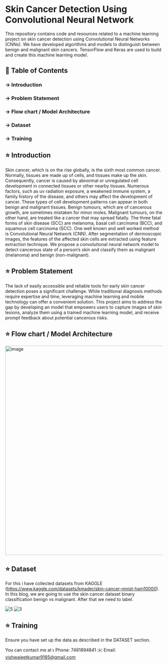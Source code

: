 # Skin Cancer Detection Using Convolutional Neural Network
This repository contains code and resources related to a machine learning project on skin cancer detection using Convolutional Neural Networks (CNNs). We have developed algorithms and models to distinguish between benign and malignant skin cancers. TensorFlow and Keras are used to build and create this machine learning model.

## 📄 Table of Contents

### &rarr; Introduction

### &rarr; Problem Statement

### &rarr; Flow chart / Model Architecture

### &rarr; Dataset

### &rarr; Training

## ⭐ Introduction
Skin cancer, which is on the rise globally, is the sixth most common cancer. Normally, tissues are made up of cells, and tissues make up the skin. Consequently, cancer is caused by abnormal or unregulated cell development in connected tissues or other nearby tissues. Numerous factors, such as uv radiation exposure, a weakened immune system, a family history of the disease, and others may affect the development of cancer. These types of cell development patterns can appear in both benign and malignant tissues. Benign tumours, which are of cancerous growth, are sometimes mistaken for minor moles. Malignant tumours, on the other hand, are treated like a cancer that may spread fatally.
The three fatal forms of skin disease (SCC) are melanoma, basal cell carcinoma (BCC), and squamous cell carcinoma (SCC).
One well known and well worked method is Convolutional Neural Network (CNN). After segmentation of dermoscopic images, the features of the affected skin cells are extracted using feature extraction technique. We propose a convolutional neural network model to detect cancerous state of a person’s skin and classify them as malignant (melanoma) and benign (non-malignant).

## ⭐ Problem Statement
The lack of easily accessible and reliable tools for early skin cancer detection poses a significant challenge. While traditional diagnosis methods require expertise and time, leveraging machine learning and mobile technology can offer a convenient solution. This project aims to address the gap by developing an model that empowers users to capture images of skin lesions, analyze them using a trained machine learning model, and receive prompt feedback about potential cancerous risks.

## ⭐ Flow chart / Model Architecture
<img width="670" alt="image" src="https://github.com/vishwajeetkumar9185/Skin_Cancer_detection_using_CNN/assets/109755895/1bf11dfc-2933-40cd-9337-811668ca4506">



## ⭐ Dataset
For this i have collected datasets from KAGGLE (https://www.kaggle.com/datasets/kmader/skin-cancer-mnist-ham10000). In this blog, we are going to use the skin cancer dataset binary classification benign vs malignant. After that we need to label.

![5](https://github.com/vishwajeetkumar9185/Skin_Cancer_detection_using_CNN/assets/109755895/af906d67-dafa-41b6-b355-5716d0fc7e8e)
![3](https://github.com/vishwajeetkumar9185/Skin_Cancer_detection_using_CNN/assets/109755895/17847acc-d7db-46be-98a9-484956939a6b)

## ⭐ Training

Ensure you have set up the data as described in the DATASET section.


You can contact me at 📞 Phone: 7481894841
✉️ Email: vishwajeetkumar9185@gmail.com


